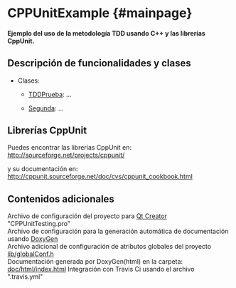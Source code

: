 CPPUnitExample     {#mainpage}
==============

#### Ejemplo del uso de la metodología TDD usando C++ y las librerías CppUnit.

Descripción de funcionalidades y clases
---------------
- Clases:
  - [TDDPrueba](http://wyllman.github.io/CPPUnitExample/doc/html/class_t_d_d_prueba.html): ...

  - [Segunda](http://wyllman.github.io/CPPUnitExample/doc/html/class_segunda.html): ...

Librerías CppUnit
---------------
Puedes encontrar las librerías CppUnit en: <br>
http://sourceforge.net/projects/cppunit/

y su documentación en: <br>
http://cppunit.sourceforge.net/doc/cvs/cppunit_cookbook.html

Contenidos adicionales
----------------------
Archivo de configuración del proyecto para [Qt Creator](https://qt-project.org/) "CPPUnitTesting.pro" <br>
Archivo de configuración para la generación automática de documentación usando [DoxyGen](http://www.doxygen.org/) <br>
Archivo adicional de configuración de atributos globales del proyecto  [lib/globalConf.h](http://wyllman.github.io/CPPUnitExample/doc/html/global_conf_8h.html)<br>
Documentación generada por DoxyGen(html) en la carpeta: [doc/html/index.html](http://wyllman.github.io/CPPUnitExample/doc/html/index.html)
Integración con Travis Ci usando el archivo ".travis.yml"
